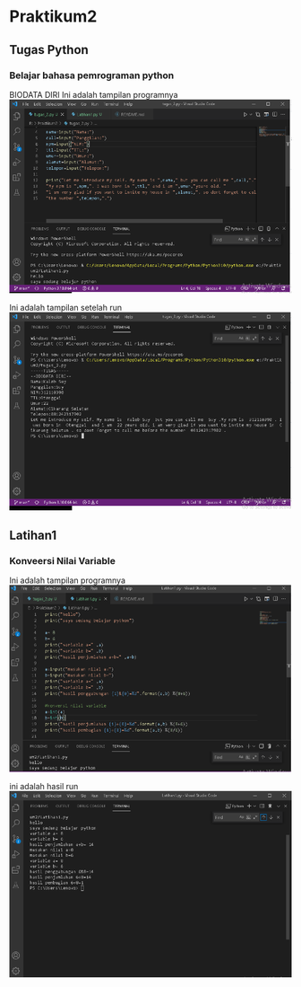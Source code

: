 # Praktikum2
## Tugas Python

### Belajar bahasa pemrograman python
BIODATA DIRI
Ini adalah tampilan programnya
![Gambar 1](python/ss1.png)

Ini adalah tampilan setelah run
![Gambar](python/ss2.png)

## Latihan1

### Konveersi Nilai Variable
Ini adalah tampilan programnya
![Gambar](python/ss3.png)

ini adalah hasil run
![Gambar](python/ss4.png)